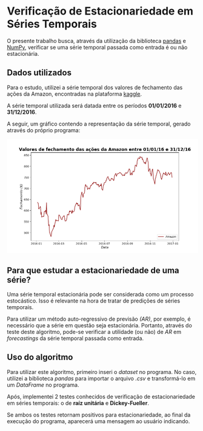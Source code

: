 # Verificação de Estacionariedade em Séries Temporais

O presente trabalho busca, através da utilização da biblioteca [pandas](https://pandas.pydata.org/) e [NumPy](https://numpy.org/), verificar se uma série temporal passada como entrada é ou não estacionária.

## Dados utilizados

Para o estudo, utilizei a série temporal dos valores de fechamento das ações da Amazon, encontradas na plataforma [kaggle](www.kaggle.com).

A série temporal utilizada será datada entre os períodos **01/01/2016** e **31/12/2016**.

A seguir, um gráfico contendo a representação da série temporal, gerado através do próprio programa:

![time series](https://raw.githubusercontent.com/rubensborrasca/estacionariedade-series-temporais/master/graphs/time-series.png)

## Para que estudar a estacionariedade de uma série?

Uma série temporal estacionária pode ser considerada como um processo estocástico. Isso é relevante na hora de tratar de predições de séries temporais.

Para utilizar um método auto-regressivo de previsão _(AR)_, por exemplo, é necessário que a série em questão seja estacionária. Portanto, através do teste deste algoritmo, pode-se verificar a utilidade (ou não) de _AR_ em _forecastings_ da série temporal passada como entrada.

## Uso do algoritmo

Para utilizar este algoritmo, primeiro inseri o _dataset_ no programa. No caso, utilizei a biblioteca _pandas_ para importar o arquivo _.csv_ e transformá-lo em um _DataFrame_ no programa.

Após, implementei 2 testes conhecidos de verificação de estacionariedade em séries temporais: o de **raíz unitária** e **Dickey-Fueller**.

Se ambos os testes retornam positivos para estacionariedade, ao final da execução do programa, aparecerá uma mensagem ao usuário indicando.